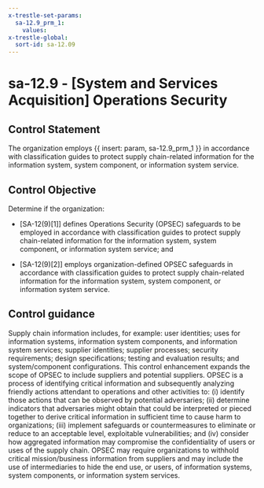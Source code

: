 ```yaml
---
x-trestle-set-params:
  sa-12.9_prm_1:
    values:
x-trestle-global:
  sort-id: sa-12.09
---
```


# sa-12.9 - \[System and Services Acquisition\] Operations Security

## Control Statement

The organization employs {{ insert: param, sa-12.9_prm_1 }} in accordance with classification guides to protect supply chain-related information for the information system, system component, or information system service.

## Control Objective

Determine if the organization:

- \[SA-12(9)[1]\] defines Operations Security (OPSEC) safeguards to be employed in accordance with classification guides to protect supply chain-related information for the information system, system component, or information system service; and

- \[SA-12(9)[2]\] employs organization-defined OPSEC safeguards in accordance with classification guides to protect supply chain-related information for the information system, system component, or information system service.

## Control guidance

Supply chain information includes, for example: user identities; uses for information systems, information system components, and information system services; supplier identities; supplier processes; security requirements; design specifications; testing and evaluation results; and system/component configurations. This control enhancement expands the scope of OPSEC to include suppliers and potential suppliers. OPSEC is a process of identifying critical information and subsequently analyzing friendly actions attendant to operations and other activities to: (i) identify those actions that can be observed by potential adversaries; (ii) determine indicators that adversaries might obtain that could be interpreted or pieced together to derive critical information in sufficient time to cause harm to organizations; (iii) implement safeguards or countermeasures to eliminate or reduce to an acceptable level, exploitable vulnerabilities; and (iv) consider how aggregated information may compromise the confidentiality of users or uses of the supply chain. OPSEC may require organizations to withhold critical mission/business information from suppliers and may include the use of intermediaries to hide the end use, or users, of information systems, system components, or information system services.
